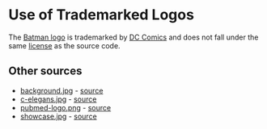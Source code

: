 # Use of Trademarked Logos

The [Batman logo](https://github.com/JonathanFeenstra/BATMAN/blob/master/static/img/batmanlogo.png)
is trademarked by [DC Comics](https://www.dccomics.com/copyright)
and does not fall under the same [license](https://github.com/JonathanFeenstra/BATMAN/blob/master/LICENSE)
as the source code.

## Other sources

* [background.jpg](https://github.com/JonathanFeenstra/BATMAN/blob/master/static/img/background.jpg) - [source](https://hollywoodhatesme.files.wordpress.com/2011/01/batcave.jpg)
* [c-elegans.jpg](https://github.com/JonathanFeenstra/BATMAN/blob/master/static/img/c-elegans.jpg) - [source](http://previewcf.turbosquid.com/Preview/2014/07/07__00_00_12/worm01.jpg9f9a444b-0e83-4d7d-911f-5d36817e0741Original.jpg)
* [pubmed-logo.png](https://github.com/JonathanFeenstra/BATMAN/blob/master/static/img/pubmed-logo.png) - [source](http://hidradenitissuppurativaawareness.org/hsawareness/wp-content/uploads/2015/12/pubmed-ncbi-logos.png)
* [showcase.jpg](https://github.com/JonathanFeenstra/BATMAN/blob/master/static/img/showcase.jpg) - [source](https://iammagnus.com/website-design-background-1)
